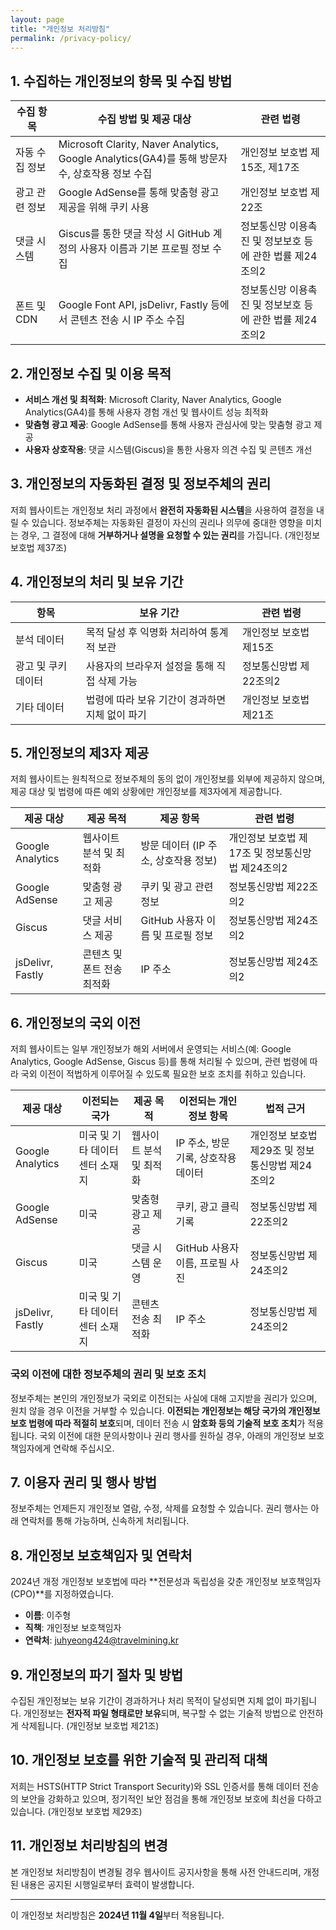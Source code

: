 ```yaml
---
layout: page
title: "개인정보 처리방침"
permalink: /privacy-policy/
---
```


## 1. 수집하는 개인정보의 항목 및 수집 방법

| 수집 항목         | 수집 방법 및 제공 대상                                                                     | 관련 법령                                                                                      |
| ----------------- | ----------------------------------------------------------------------------------------- | --------------------------------------------------------------------------------------------- |
| 자동 수집 정보    | Microsoft Clarity, Naver Analytics, Google Analytics(GA4)를 통해 방문자 수, 상호작용 정보 수집 | 개인정보 보호법 제15조, 제17조                                                                 |
| 광고 관련 정보    | Google AdSense를 통해 맞춤형 광고 제공을 위해 쿠키 사용                                     | 개인정보 보호법 제22조                                                                         |
| 댓글 시스템       | Giscus를 통한 댓글 작성 시 GitHub 계정의 사용자 이름과 기본 프로필 정보 수집                   | 정보통신망 이용촉진 및 정보보호 등에 관한 법률 제24조의2                                       |
| 폰트 및 CDN       | Google Font API, jsDelivr, Fastly 등에서 콘텐츠 전송 시 IP 주소 수집                         | 정보통신망 이용촉진 및 정보보호 등에 관한 법률 제24조의2                                       |

## 2. 개인정보 수집 및 이용 목적

- **서비스 개선 및 최적화**: Microsoft Clarity, Naver Analytics, Google Analytics(GA4)를 통해 사용자 경험 개선 및 웹사이트 성능 최적화
- **맞춤형 광고 제공**: Google AdSense를 통해 사용자 관심사에 맞는 맞춤형 광고 제공
- **사용자 상호작용**: 댓글 시스템(Giscus)을 통한 사용자 의견 수집 및 콘텐츠 개선

## 3. 개인정보의 자동화된 결정 및 정보주체의 권리

저희 웹사이트는 개인정보 처리 과정에서 **완전히 자동화된 시스템**을 사용하여 결정을 내릴 수 있습니다. 정보주체는 자동화된 결정이 자신의 권리나 의무에 중대한 영향을 미치는 경우, 그 결정에 대해 **거부하거나 설명을 요청할 수 있는 권리**를 가집니다. (개인정보 보호법 제37조)

## 4. 개인정보의 처리 및 보유 기간

| 항목                | 보유 기간                                      | 관련 법령                                                |
| ------------------- | --------------------------------------------- | -------------------------------------------------------- |
| 분석 데이터         | 목적 달성 후 익명화 처리하여 통계적 보관          | 개인정보 보호법 제15조                                    |
| 광고 및 쿠키 데이터 | 사용자의 브라우저 설정을 통해 직접 삭제 가능     | 정보통신망법 제22조의2                                    |
| 기타 데이터         | 법령에 따라 보유 기간이 경과하면 지체 없이 파기 | 개인정보 보호법 제21조                                    |

## 5. 개인정보의 제3자 제공

저희 웹사이트는 원칙적으로 정보주체의 동의 없이 개인정보를 외부에 제공하지 않으며, 제공 대상 및 법령에 따른 예외 상황에만 개인정보를 제3자에게 제공합니다.

| 제공 대상           | 제공 목적               | 제공 항목                        | 관련 법령                                          |
| ------------------- | ---------------------- | -------------------------------- | -------------------------------------------------- |
| Google Analytics    | 웹사이트 분석 및 최적화 | 방문 데이터 (IP 주소, 상호작용 정보) | 개인정보 보호법 제17조 및 정보통신망법 제24조의2    |
| Google AdSense      | 맞춤형 광고 제공        | 쿠키 및 광고 관련 정보             | 정보통신망법 제22조의2                              |
| Giscus              | 댓글 서비스 제공        | GitHub 사용자 이름 및 프로필 정보 | 정보통신망법 제24조의2                              |
| jsDelivr, Fastly    | 콘텐츠 및 폰트 전송 최적화 | IP 주소                          | 정보통신망법 제24조의2                              |

## 6. 개인정보의 국외 이전

저희 웹사이트는 일부 개인정보가 해외 서버에서 운영되는 서비스(예: Google Analytics, Google AdSense, Giscus 등)를 통해 처리될 수 있으며, 관련 법령에 따라 국외 이전이 적법하게 이루어질 수 있도록 필요한 보호 조치를 취하고 있습니다.

| 제공 대상           | 이전되는 국가              | 제공 목적                  | 이전되는 개인정보 항목                  | 법적 근거                                    |
| ------------------- | ------------------------- | -------------------------- | -------------------------------------- | ------------------------------------------- |
| Google Analytics    | 미국 및 기타 데이터센터 소재지 | 웹사이트 분석 및 최적화      | IP 주소, 방문 기록, 상호작용 데이터      | 개인정보 보호법 제29조 및 정보통신망법 제24조의2 |
| Google AdSense      | 미국                        | 맞춤형 광고 제공            | 쿠키, 광고 클릭 기록                     | 정보통신망법 제22조의2                       |
| Giscus              | 미국                        | 댓글 시스템 운영             | GitHub 사용자 이름, 프로필 사진          | 정보통신망법 제24조의2                       |
| jsDelivr, Fastly    | 미국 및 기타 데이터센터 소재지 | 콘텐츠 전송 최적화          | IP 주소                                 | 정보통신망법 제24조의2                       |

### 국외 이전에 대한 정보주체의 권리 및 보호 조치

정보주체는 본인의 개인정보가 국외로 이전되는 사실에 대해 고지받을 권리가 있으며, 원치 않을 경우 이전을 거부할 수 있습니다. **이전되는 개인정보는 해당 국가의 개인정보 보호 법령에 따라 적절히 보호**되며, 데이터 전송 시 **암호화 등의 기술적 보호 조치**가 적용됩니다. 국외 이전에 대한 문의사항이나 권리 행사를 원하실 경우, 아래의 개인정보 보호책임자에게 연락해 주십시오.

## 7. 이용자 권리 및 행사 방법

정보주체는 언제든지 개인정보 열람, 수정, 삭제를 요청할 수 있습니다. 권리 행사는 아래 연락처를 통해 가능하며, 신속하게 처리됩니다.

## 8. 개인정보 보호책임자 및 연락처

2024년 개정 개인정보 보호법에 따라 **전문성과 독립성을 갖춘 개인정보 보호책임자(CPO)**를 지정하였습니다.

- **이름**: 이주형  
- **직책**: 개인정보 보호책임자  
- **연락처**: juhyeong424@travelmining.kr  

## 9. 개인정보의 파기 절차 및 방법

수집된 개인정보는 보유 기간이 경과하거나 처리 목적이 달성되면 지체 없이 파기됩니다. 개인정보는 **전자적 파일 형태로만 보유**되며, 복구할 수 없는 기술적 방법으로 안전하게 삭제됩니다. (개인정보 보호법 제21조)

## 10. 개인정보 보호를 위한 기술적 및 관리적 대책

저희는 HSTS(HTTP Strict Transport Security)와 SSL 인증서를 통해 데이터 전송의 보안을 강화하고 있으며, 정기적인 보안 점검을 통해 개인정보 보호에 최선을 다하고 있습니다. (개인정보 보호법 제29조)

## 11. 개인정보 처리방침의 변경

본 개인정보 처리방침이 변경될 경우 웹사이트 공지사항을 통해 사전 안내드리며, 개정된 내용은 공지된 시행일로부터 효력이 발생합니다.

---

이 개인정보 처리방침은 **2024년 11월 4일**부터 적용됩니다.
